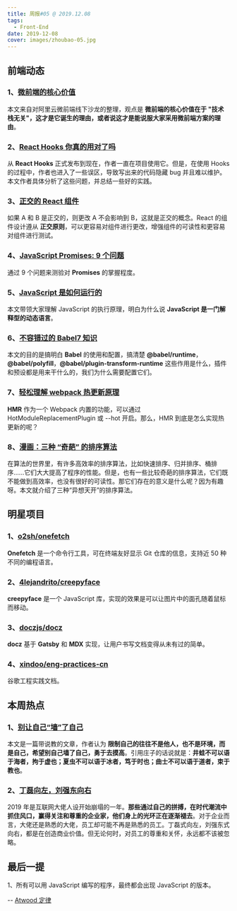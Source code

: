 ```yaml
---
title: 周报#05 @ 2019.12.08
tags:
  - Front-End
date: 2019-12-08
cover: images/zhoubao-05.jpg
---
```


## 前端动态

### 1、[微前端的核心价值](https://zhuanlan.zhihu.com/p/95085796)

本文来自对阿里云微前端线下沙龙的整理，观点是 **微前端的核心价值在于 "技术栈无关"，这才是它诞生的理由，或者说这才是能说服大家采用微前端方案的理由**。

### 2、[React Hooks 你真的用对了吗](https://zhuanlan.zhihu.com/p/85969406)

从 **React Hooks** 正式发布到现在，作者一直在项目使用它。但是，在使用 Hooks 的过程中，作者也进入了一些误区，导致写出来的代码隐藏 bug 并且难以维护。本文作者具体分析了这些问题，并总结一些好的实践。

### 3、[正交的 React 组件](https://dmitripavlutin.com/orthogonal-react-components/)

如果 A 和 B 是正交的，则更改 A 不会影响到 B，这就是正交的概念。React 的组件设计遵从 **正交原则**，可以更容易对组件进行更改，增强组件的可读性和更容易对组件进行测试。

### 4、[JavaScript Promises: 9 个问题](https://danlevy.net/javascript-promises-quiz/?s=r)

通过 9 个问题来测验对 **Promises** 的掌握程度。

### 5、[JavaScript 是如何运行的](https://segmentfault.com/a/1190000020438413)

本文带领大家理解 JavaScript 的执行原理，明白为什么说 **JavaScript 是一门解释型的动态语言**。

### 6、[不容错过的 Babel7 知识](https://juejin.im/post/5ddff3abe51d4502d56bd143)

本文的目的是搞明白 **Babel** 的使用和配置，搞清楚 **@babel/runtime**，**@babel/polyfill**，**@babel/plugin-transform-runtime** 这些作用是什么，插件和预设都是用来干什么的，我们为什么需要配置它们。

### 7、[轻松理解 webpack 热更新原理](https://juejin.im/post/5de0cfe46fb9a071665d3df0)

**HMR** 作为一个 Webpack 内置的功能，可以通过 HotModuleReplacementPlugin 或 --hot 开启。那么，HMR 到底是怎么实现热更新的呢？

### 8、[漫画：三种 “奇葩” 的排序算法](https://zhuanlan.zhihu.com/p/95167287)

在算法的世界里，有许多高效率的排序算法，比如快速排序、归并排序、桶排序......它们大大提高了程序的性能。但是，也有一些比较奇葩的排序算法，它们既不能做到高效率，也没有很好的可读性。那它们存在的意义是什么呢？因为有趣呀。本文就介绍了三种“异想天开”的排序算法。

## 明星项目

### 1、[o2sh/onefetch](https://github.com/o2sh/onefetch)

**Onefetch** 是一个命令行工具，可在终端友好显示 Git 仓库的信息，支持近 50 种不同的编程语言。

### 2、[4lejandrito/creepyface](https://creepyface.io)

**creepyface** 是一个 JavaScript 库，实现的效果是可以让图片中的面孔随着鼠标而移动。

### 3、[doczjs/docz](https://github.com/doczjs/docz)

**docz** 基于 **Gatsby** 和 **MDX** 实现，让用户书写文档变得从未有过的简单。

### 4、[xindoo/eng-practices-cn](https://xindoo.github.io/eng-practices-cn/)

谷歌工程实践文档。

## 本周热点

### 1、[别让自己“墙”了自己](https://coolshell.cn/articles/20276.html)

本文是一篇带说教的文章，作者认为 **限制自己的往往不是他人，也不是环境，而是自己，希望别自己墙了自己，勇于去摸高**。引用庄子的话说就是：**井蛙不可以语于海者，拘于虚也；夏虫不可以语于冰者，笃于时也；曲士不可以语于道者，束于教也**。

### 2、[丁磊向左，刘强东向右](https://mp.weixin.qq.com/s/V33De7ir-bJ5NfCrxBzP9g)

2019 年是互联网大佬人设开始崩塌的一年。**那些通过自己的拼搏，在时代潮流中抓住风口，赢得关注和尊重的企业家，他们身上的光环正在逐渐褪去**。对于企业而言，大佬还是熟悉的大佬，员工却可能不再是熟悉的员工。丁磊式向左，刘强东式向右，都是在创造商业价值。但无论何时，对员工的尊重和关怀，永远都不该被忽略。

## 最后一提

1、所有可以用 JavaScript 编写的程序，最终都会出现 JavaScript 的版本。

-- [Atwood 定律](https://blog.codinghorror.com/the-principle-of-least-power/)

